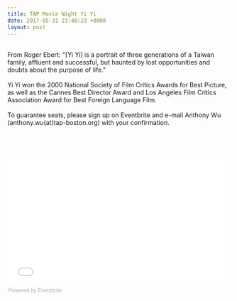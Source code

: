 ```yaml
---
title: TAP Movie Night Yi Yi
date: 2017-05-31 23:48:23 +0000
layout: post
---
```


 <br /> From Roger Ebert: "[Yi Yi] is a portrait of three generations of a Taiwan family, affluent and successful, but haunted by lost opportunities and doubts about the purpose of life." <br /> <br /> Yi Yi won the 2000 National Society of Film Critics Awards for Best Picture, as well as the Cannes Best Director Award and Los Angeles Film Critics Association Award for Best Foreign Language Film.<br /> <br /> To guarantee seats, please sign up on Eventbrite and e-mail Anthony Wu (anthony.wu(at)tap-boston.org) with your confirmation.</p>
<p>&nbsp;</p>
<p>&nbsp;</p>
<div style="width: 100%; text-align: left;">
<iframe src="//eventbrite.com/tickets-external?eid=35026307629&amp;ref=etckt" width="100%" height="275" frameborder="0" marginwidth="5" marginheight="5" scrolling="auto">
</iframe>
<div style="font-family: Helvetica, Arial; font-size: 12px; padding: 10px 0 5px; margin: 2px; width: 100%; text-align: left;">
<a class="powered-by-eb" style="color: #adb0b6; text-decoration: none;" href="http://www.eventbrite.com/" target="_blank" rel="noopener noreferrer">Powered by Eventbrite</a>
</div>